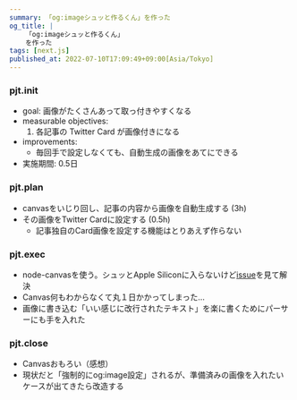 ```yaml
---
summary: 「og:imageシュッと作るくん」を作った
og_title: |
    「og:imageシュッと作るくん」
    を作った
tags: [next.js]
published_at: 2022-07-10T17:09:49+09:00[Asia/Tokyo]
---
```


### pjt.init

-   goal: 画像がたくさんあって取っ付きやすくなる
-   measurable objectives:
    1. 各記事の Twitter Card が画像付きになる
-   improvements:
    -   毎回手で設定しなくても、自動生成の画像をあてにできる
-   実施期間: 0.5日

### pjt.plan

-   canvasをいじり回し、記事の内容から画像を自動生成する (3h)
-   その画像をTwitter Cardに設定する (0.5h)
    -   記事独自のCard画像を設定する機能はとりあえず作らない

### pjt.exec

-   node-canvasを使う。シュッとApple Siliconに入らないけど[issue](https://github.com/Automattic/node-canvas/issues/1733)を見て解決
-   Canvas何もわからなくて丸１日かかってしまった…
-   画像に書き込む「いい感じに改行されたテキスト」を楽に書くためにパーサーにも手を入れた

### pjt.close

-   Canvasおもろい（感想）
-   現状だと「強制的にog:image設定」されるが、準備済みの画像を入れたいケースが出てきたら改造する
